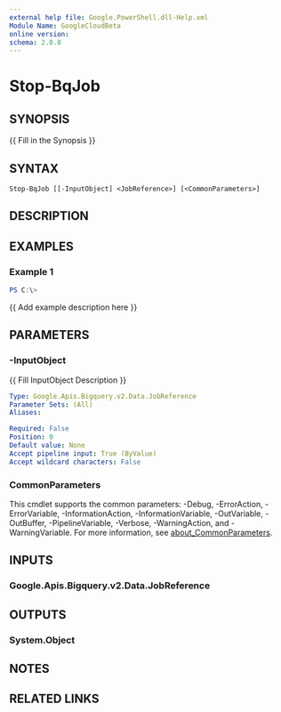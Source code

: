 ```yaml
---
external help file: Google.PowerShell.dll-Help.xml
Module Name: GoogleCloudBeta
online version:
schema: 2.0.0
---
```


# Stop-BqJob

## SYNOPSIS
{{ Fill in the Synopsis }}

## SYNTAX

```
Stop-BqJob [[-InputObject] <JobReference>] [<CommonParameters>]
```

## DESCRIPTION


## EXAMPLES

### Example 1
```powershell
PS C:\> 
```

{{ Add example description here }}

## PARAMETERS

### -InputObject
{{ Fill InputObject Description }}

```yaml
Type: Google.Apis.Bigquery.v2.Data.JobReference
Parameter Sets: (All)
Aliases:

Required: False
Position: 0
Default value: None
Accept pipeline input: True (ByValue)
Accept wildcard characters: False
```

### CommonParameters
This cmdlet supports the common parameters: -Debug, -ErrorAction, -ErrorVariable, -InformationAction, -InformationVariable, -OutVariable, -OutBuffer, -PipelineVariable, -Verbose, -WarningAction, and -WarningVariable. For more information, see [about_CommonParameters](http://go.microsoft.com/fwlink/?LinkID=113216).

## INPUTS

### Google.Apis.Bigquery.v2.Data.JobReference

## OUTPUTS

### System.Object
## NOTES

## RELATED LINKS
